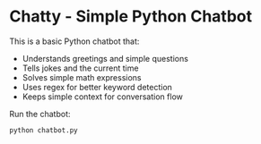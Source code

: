 # Chatty - Simple Python Chatbot

This is a basic Python chatbot that:
- Understands greetings and simple questions
- Tells jokes and the current time
- Solves simple math expressions
- Uses regex for better keyword detection
- Keeps simple context for conversation flow

Run the chatbot:
```bash
python chatbot.py
